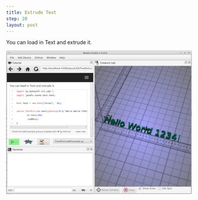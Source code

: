 ```yaml
---
title: Extrude Text  
step: 20
layout: post
---
```


You can load in Text and extrude it. 

<script src="https://gist.github.com/madhephaestus/a08d5e6ee435a502810a4eb24b823cce.js"></script>

<img src="/img/textExample.png" alt="Extruding text" class="img-responsive">
